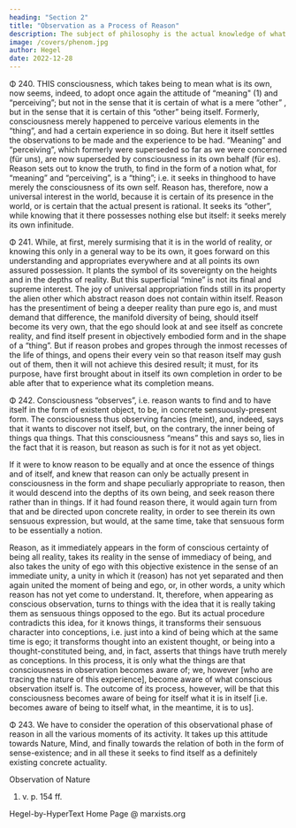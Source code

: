 ```yaml
---
heading: "Section 2"
title: "Observation as a Process of Reason"
description: The subject of philosophy is the actual knowledge of what truly is.
image: /covers/phenom.jpg
author: Hegel
date: 2022-12-28
---
```



<!-- A: Observation as a Process of Reason -->


Φ 240. THIS consciousness, which takes being to mean what is its own, now seems, indeed, to adopt once again the attitude of “meaning" (1) and “perceiving”; but not in the sense that it is certain of what is a mere “other” , but in the sense that it is certain of this “other” being itself. Formerly, consciousness merely happened to perceive various elements in the “thing”, and had a certain experience in so doing. But here it itself settles the observations to be made and the experience to be had. “Meaning” and “perceiving”, which formerly were superseded so far as we were concerned (für uns), are now superseded by consciousness in its own behalf (für es). Reason sets out to know the truth, to find in the form of a notion what, for “meaning” and “perceiving”, is a “thing”; i.e. it seeks in thinghood to have merely the consciousness of its own self. Reason has, therefore, now a universal interest in the world, because it is certain of its presence in the world, or is certain that the actual present is rational. It seeks its “other”, while knowing that it there possesses nothing else but itself: it seeks merely its own infinitude.

Φ 241. While, at first, merely surmising that it is in the world of reality, or knowing this only in a general way to be its own, it goes forward on this understanding and appropriates everywhere and at all points its own assured possession. It plants the symbol of its sovereignty on the heights and in the depths of reality. But this superficial “mine” is not its final and supreme interest. The joy of universal appropriation finds still in its property the alien other which abstract reason does not contain within itself. Reason has the presentiment of being a deeper reality than pure ego is, and must demand that difference, the manifold diversity of being, should itself become its very own, that the ego should look at and see itself as concrete reality, and find itself present in objectively embodied form and in the shape of a “thing”. But if reason probes and gropes through the inmost recesses of the life of things, and opens their every vein so that reason itself may gush out of them, then it will not achieve this desired result; it must, for its purpose, have first brought about in itself its own completion in order to be able after that to experience what its completion means.

Φ 242. Consciousness “observes”, i.e. reason wants to find and to have itself in the form of existent object, to be, in concrete sensuously-present form. The consciousness thus observing fancies (meint), and, indeed, says that it wants to discover not itself, but, on the contrary, the inner being of things qua things. That this consciousness “means” this and says so, lies in the fact that it is reason, but reason as such is for it not as yet object.

If it were to know reason to be equally and at once the essence of things and of itself, and knew that reason can only be actually present in consciousness in the form and shape peculiarly appropriate to reason, then it would descend into the depths of its own being, and seek reason there rather than in things. If it had found reason there, it would again turn from that and be directed upon concrete reality, in order to see therein its own sensuous expression, but would, at the same time, take that sensuous form to be essentially a notion.

Reason, as it immediately appears in the form of conscious certainty of being all reality, takes its reality in the sense of immediacy of being, and also takes the unity of ego with this objective existence in the sense of an immediate unity, a unity in which it (reason) has not yet separated and then again united the moment of being and ego, or, in other words, a unity which reason has not yet come to understand. It, therefore, when appearing as conscious observation, turns to things with the idea that it is really taking them as sensuous things opposed to the ego. But its actual procedure contradicts this idea, for it knows things, it transforms their sensuous character into conceptions, i.e. just into a kind of being which at the same time is ego; it transforms thought into an existent thought, or being into a thought-constituted being, and, in fact, asserts that things have truth merely as conceptions. In this process, it is only what the things are that consciousness in observation becomes aware of; we, however [who are tracing the nature of this experience], become aware of what conscious observation itself is. The outcome of its process, however, will be that this consciousness becomes aware of being for itself what it is in itself [i.e. becomes aware of being to itself what, in the meantime, it is to us].

Φ 243. We have to consider the operation of this observational phase of reason in all the various moments of its activity. It takes up this attitude towards Nature, Mind, and finally towards the relation of both in the form of sense-existence; and in all these it seeks to find itself as a definitely existing concrete actuality.

Observation of Nature

1. v. p. 154 ff.

Hegel-by-HyperText Home Page @ marxists.org